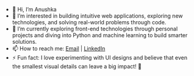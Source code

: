 - 👋 Hi, I’m Anushka 
- 👀 I’m interested in building intuitive web applications, exploring new technologies, and solving real-world problems through code.
- 🌱 I’m currently exploring front-end technologies through personal projects and diving into Python and machine learning to build smarter solutions.
- 📫 How to reach me: [Email](mailto:naikanushka910@gmail.com) | [LinkedIn](https://www.linkedin.com/in/anushka-naik-4388651b1/)
- ⚡ Fun fact: I love experimenting with UI designs and believe that even the smallest visual details can leave a big impact! 🎨

<!---
anushkanaik31/anushkanaik31 is a ✨ special ✨ repository because its `README.md` (this file) appears on your GitHub profile.
You can click the Preview link to take a look at your changes.
--->
